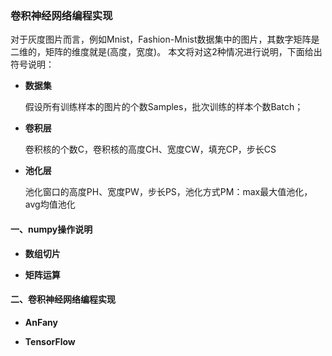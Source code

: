 ### 卷积神经网络编程实现

对于灰度图片而言，例如Mnist，Fashion-Mnist数据集中的图片，其数字矩阵是二维的，矩阵的维度就是(高度，宽度)。 本文将对这2种情况进行说明，下面给出符号说明：
  * **数据集**

    假设所有训练样本的图片的个数Samples，批次训练的样本个数Batch；
    
  * **卷积层**
  
    卷积核的个数C，卷积核的高度CH、宽度CW，填充CP，步长CS
       
  * **池化层**
  
    池化窗口的高度PH、宽度PW，步长PS，池化方式PM：max最大值池化，avg均值池化 
    

#### 一、numpy操作说明

  * **数组切片**


  * **矩阵运算**




#### 二、卷积神经网络编程实现

   * **AnFany**


   * **TensorFlow**





